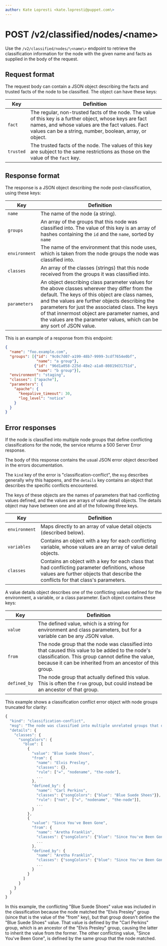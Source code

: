 ```yaml
---
author: Kate Lopresti <kate.lopresti@puppet.com\>
---
```


# POST /v2/classified/nodes/<name\>

Use the `/v2/classified/nodes/\<name\>` endpoint to retrieve the classification information for the node with the given name and facts as supplied in the body of the request.

## Request format

The request body can contain a JSON object describing the facts and trusted facts of the node to be classified. The object can have these keys:

|Key|Definition|
|---|----------|
|`fact`|The regular, non-trusted facts of the node. The value of this key is a further object, whose keys are fact names, and whose values are the fact values. Fact values can be a string, number, boolean, array, or object.|
|`trusted`|The trusted facts of the node. The values of this key are subject to the same restrictions as those on the value of the `fact` key.|

## Response format

The response is a JSON object describing the node post-classification, using these keys:

|Key|Definition|
|---|----------|
|`name`|The name of the node \(a string\).|
|`groups`|An array of the groups that this node was classified into. The value of this key is an array of hashes containing the `id` and the `name`, sorted by `name`|
|`environment`|The name of the environment that this node uses, which is taken from the node groups the node was classified into.|
|`classes`|An array of the classes \(strings\) that this node received from the groups it was classified into.|
|`parameters`|An object describing class parameter values for the above classes wherever they differ from the default. The keys of this object are class names, and the values are further objects describing the parameters for just the associated class. The keys of that innermost object are parameter names, and the values are the parameter values, which can be any sort of JSON value.|

This is an example of a response from this endpoint:

```json
{
  "name": "foo.example.com",
  "groups": [{"id": "9c0c7d07-a199-48b7-9999-3cdf7654e0bf",
              "name": "a group"},
             {"id": "96d1a058-225d-48e2-a1a8-80819d31751d",
              "name": "b group"}],
  "environment": "staging",
  "classes": ["apache"],
  "parameters": {
    "apache": {
      "keepalive_timeout": 30,
      "log_level": "notice"
    }
  }
}
```

## Error responses

If the node is classified into multiple node groups that define conflicting classifications for the node, the service returns a 500 Server Error response.

The body of this response contains the usual JSON error object described in the errors documentation.

The `kind` key of the error is "classification-conflict", the `msg` describes generally why this happens, and the `details` key contains an object that describes the specific conflicts encountered.

The keys of these objects are the names of parameters that had conflicting values defined, and the values are arrays of value detail objects. The details object may have between one and all of the following three keys.

|Key|Definition|
|---|----------|
|`environment`|Maps directly to an array of value detail objects \(described below\).|
|`variables`|Contains an object with a key for each conflicting variable, whose values are an array of value detail objects.|
|`classes`|Contains an object with a key for each class that had conflicting parameter definitions, whose values are further objects that describe the conflicts for that class's parameters.|

A value details object describes one of the conflicting values defined for the environment, a variable, or a class parameter. Each object contains these keys:

|Key|Definition|
|---|----------|
|`value`|The defined value, which is a string for environment and class parameters, but for a variable can be any JSON value.|
|`from`|The node group that the node was classified into that caused this value to be added to the node's classification. This group cannot define the value, because it can be inherited from an ancestor of this group.|
|`defined_by`|The node group that actually defined this value. This is often the `from` group, but could instead be an ancestor of that group.|

This example shows a classification conflict error object with node groups truncated for clarity:

```javascript
{
  "kind": "classification-conflict",
  "msg": "The node was classified into multiple unrelated groups that defined conflicting class parameters or top-level variables. See `details` for a list of the specific conflicts.",
  "details": {
    "classes": {
      "songColors": {
        "blue": [
          {
            "value": "Blue Suede Shoes",
            "from": {
              "name": "Elvis Presley",
              "classes": {},
              "rule": ["=", "nodename", "the-node"],
              ...
            },
            "defined_by": {
              "name": "Carl Perkins",
              "classes": {"songColors": {"blue": "Blue Suede Shoes"}},
              "rule": ["not", ["=", "nodename", "the-node"]],
              ...
            }
          },
          {
            "value": "Since You've Been Gone",
            "from": {
              "name": "Aretha Franklin",
              "classes": {"songColors": {"blue": "Since You've Been Gone"}},
              ...
            },
            "defined_by": {
              "name": "Aretha Franklin",
              "classes": {"songColors": {"blue": "Since You've Been Gone"}},
              ...
            }
          }
        ]
      }
    }
  }
}
```

In this example, the conflicting "Blue Suede Shoes" value was included in the classification because the node matched the "Elvis Presley" group \(since that is the value of the "from" key\), but that group doesn't define the "Blue Suede Shoes" value. That value is defined by the "Carl Perkins" group, which is an ancestor of the "Elvis Presley" group, causing the latter to inherit the value from the former. The other conflicting value, "Since You've Been Gone", is defined by the same group that the node matched.

